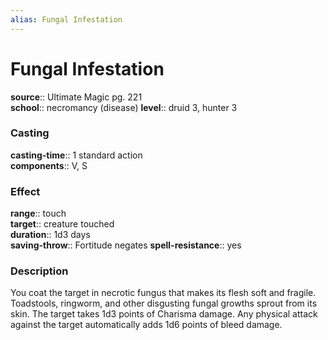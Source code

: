 ```yaml
---
alias: Fungal Infestation
---
```


# Fungal Infestation 

**source**:: Ultimate Magic pg. 221  
**school**:: necromancy (disease)
**level**:: druid 3, hunter 3

### Casting 

**casting-time**:: 1 standard action  
**components**:: V, S

### Effect 

**range**:: touch  
**target**:: creature touched  
**duration**:: 1d3 days  
**saving-throw**:: Fortitude negates
**spell-resistance**:: yes

### Description 

You coat the target in necrotic fungus that makes its flesh soft and fragile. Toadstools, ringworm, and other disgusting fungal growths sprout from its skin. The target takes 1d3 points of Charisma damage. Any physical attack against the target automatically adds 1d6 points of bleed damage.
